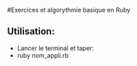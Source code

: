 #Exercices et algorythmie basique en Ruby

## Utilisation:
- Lancer le terminal et taper:
- ruby nom_appli.rb